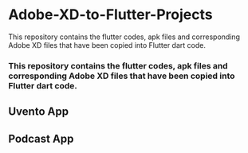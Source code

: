 # Adobe-XD-to-Flutter-Projects
This repository contains the flutter codes, apk files and corresponding Adobe XD files that have been copied into Flutter dart code.
### This repository contains the flutter codes, apk files and corresponding Adobe XD files that have been copied into Flutter dart code.
## Uvento App
## Podcast App
